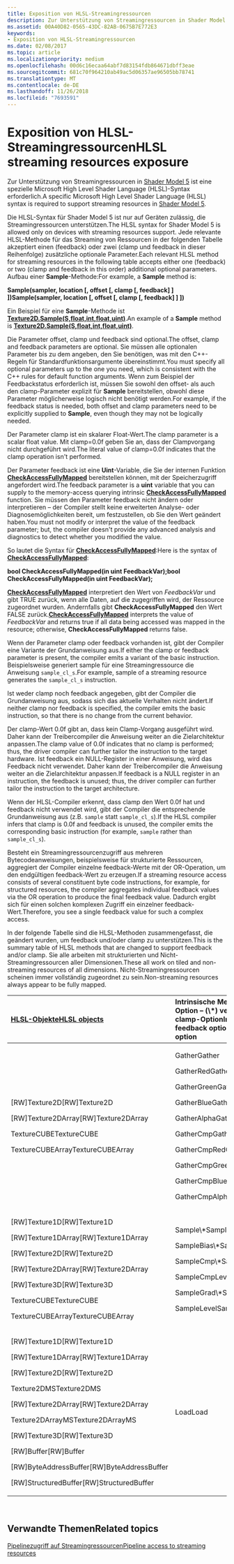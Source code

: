 ```yaml
---
title: Exposition von HLSL-Streamingressourcen
description: Zur Unterstützung von Streamingressourcen in Shader Model 5 ist eine spezielle Microsoft High Level Shader Language (HLSL)-Syntax erforderlich.
ms.assetid: 00A40D82-0565-43DC-82AB-0675B7E772E3
keywords:
- Exposition von HLSL-Streamingressourcen
ms.date: 02/08/2017
ms.topic: article
ms.localizationpriority: medium
ms.openlocfilehash: 00d6c16ecaa64abf7d83154fdb864671dbff3eae
ms.sourcegitcommit: 681c70f964210ab49ac5d06357ae96505bb78741
ms.translationtype: MT
ms.contentlocale: de-DE
ms.lasthandoff: 11/26/2018
ms.locfileid: "7693591"
---
```

# <a name="hlsl-streaming-resources-exposure"></a><span data-ttu-id="877a7-104">Exposition von HLSL-Streamingressourcen</span><span class="sxs-lookup"><span data-stu-id="877a7-104">HLSL streaming resources exposure</span></span>


<span data-ttu-id="877a7-105">Zur Unterstützung von Streamingressourcen in [Shader Model 5](https://msdn.microsoft.com/library/windows/desktop/ff471356) ist eine spezielle Microsoft High Level Shader Language (HLSL)-Syntax erforderlich.</span><span class="sxs-lookup"><span data-stu-id="877a7-105">A specific Microsoft High Level Shader Language (HLSL) syntax is required to support streaming resources in [Shader Model 5](https://msdn.microsoft.com/library/windows/desktop/ff471356).</span></span>

<span data-ttu-id="877a7-106">Die HLSL-Syntax für Shader Model 5 ist nur auf Geräten zulässig, die Streamingressourcen unterstützen.</span><span class="sxs-lookup"><span data-stu-id="877a7-106">The HLSL syntax for Shader Model 5 is allowed only on devices with streaming resources support.</span></span> <span data-ttu-id="877a7-107">Jede relevante HLSL-Methode für das Streaming von Ressourcen in der folgenden Tabelle akzeptiert einen (feedback) oder zwei (clamp und feedback in dieser Reihenfolge) zusätzliche optionale Parameter.</span><span class="sxs-lookup"><span data-stu-id="877a7-107">Each relevant HLSL method for streaming resources in the following table accepts either one (feedback) or two (clamp and feedback in this order) additional optional parameters.</span></span> <span data-ttu-id="877a7-108">Aufbau einer **Sample**-Methode:</span><span class="sxs-lookup"><span data-stu-id="877a7-108">For example, a **Sample** method is:</span></span>

**<span data-ttu-id="877a7-109">Sample(sampler, location \[, offset \[, clamp \[, feedback\] \] \])</span><span class="sxs-lookup"><span data-stu-id="877a7-109">Sample(sampler, location \[, offset \[, clamp \[, feedback\] \] \])</span></span>**

<span data-ttu-id="877a7-110">Ein Beispiel für eine **Sample**-Methode ist [**Texture2D.Sample(S,float,int,float,uint)**](https://msdn.microsoft.com/library/windows/desktop/dn393787).</span><span class="sxs-lookup"><span data-stu-id="877a7-110">An example of a **Sample** method is [**Texture2D.Sample(S,float,int,float,uint)**](https://msdn.microsoft.com/library/windows/desktop/dn393787).</span></span>

<span data-ttu-id="877a7-111">Die Parameter offset, clamp und feedback sind optional.</span><span class="sxs-lookup"><span data-stu-id="877a7-111">The offset, clamp and feedback parameters are optional.</span></span> <span data-ttu-id="877a7-112">Sie müssen alle optionalen Parameter bis zu dem angeben, den Sie benötigen, was mit den C++- Regeln für Standardfunktionsargumente übereinstimmt.</span><span class="sxs-lookup"><span data-stu-id="877a7-112">You must specify all optional parameters up to the one you need, which is consistent with the C++ rules for default function arguments.</span></span> <span data-ttu-id="877a7-113">Wenn zum Beispiel der Feedbackstatus erforderlich ist, müssen Sie sowohl den offset- als auch den clamp-Parameter explizit für **Sample** bereitstellen, obwohl diese Parameter möglicherweise logisch nicht benötigt werden.</span><span class="sxs-lookup"><span data-stu-id="877a7-113">For example, if the feedback status is needed, both offset and clamp parameters need to be explicitly supplied to **Sample**, even though they may not be logically needed.</span></span>

<span data-ttu-id="877a7-114">Der Parameter clamp ist ein skalarer Float-Wert.</span><span class="sxs-lookup"><span data-stu-id="877a7-114">The clamp parameter is a scalar float value.</span></span> <span data-ttu-id="877a7-115">Mit clamp=0.0f geben Sie an, dass der Clampvorgang nicht durchgeführt wird.</span><span class="sxs-lookup"><span data-stu-id="877a7-115">The literal value of clamp=0.0f indicates that the clamp operation isn't performed.</span></span>

<span data-ttu-id="877a7-116">Der Parameter feedback ist eine **Uint**-Variable, die Sie der internen Funktion [**CheckAccessFullyMapped**](https://msdn.microsoft.com/library/windows/desktop/dn292083) bereitstellen können, mit der Speicherzugriff angefordert wird.</span><span class="sxs-lookup"><span data-stu-id="877a7-116">The feedback parameter is a **uint** variable that you can supply to the memory-access querying intrinsic [**CheckAccessFullyMapped**](https://msdn.microsoft.com/library/windows/desktop/dn292083) function.</span></span> <span data-ttu-id="877a7-117">Sie müssen den Parameter feedback nicht ändern oder interpretieren – der Compiler stellt keine erweiterten Analyse- oder Diagnosemöglichkeiten bereit, um festzustellen, ob Sie den Wert geändert haben.</span><span class="sxs-lookup"><span data-stu-id="877a7-117">You must not modify or interpret the value of the feedback parameter; but, the compiler doesn't provide any advanced analysis and diagnostics to detect whether you modified the value.</span></span>

<span data-ttu-id="877a7-118">So lautet die Syntax für [**CheckAccessFullyMapped**](https://msdn.microsoft.com/library/windows/desktop/dn292083):</span><span class="sxs-lookup"><span data-stu-id="877a7-118">Here is the syntax of [**CheckAccessFullyMapped**](https://msdn.microsoft.com/library/windows/desktop/dn292083):</span></span>

**<span data-ttu-id="877a7-119">bool CheckAccessFullyMapped(in uint FeedbackVar);</span><span class="sxs-lookup"><span data-stu-id="877a7-119">bool CheckAccessFullyMapped(in uint FeedbackVar);</span></span>**

<span data-ttu-id="877a7-120">[**CheckAccessFullyMapped**](https://msdn.microsoft.com/library/windows/desktop/dn292083) interpretiert den Wert von *FeedbackVar* und gibt TRUE zurück, wenn alle Daten, auf die zugegriffen wird, der Ressource zugeordnet wurden. Andernfalls gibt **CheckAccessFullyMapped** den Wert FALSE zurück.</span><span class="sxs-lookup"><span data-stu-id="877a7-120">[**CheckAccessFullyMapped**](https://msdn.microsoft.com/library/windows/desktop/dn292083) interprets the value of *FeedbackVar* and returns true if all data being accessed was mapped in the resource; otherwise, **CheckAccessFullyMapped** returns false.</span></span>

<span data-ttu-id="877a7-121">Wenn der Parameter clamp oder feedback vorhanden ist, gibt der Compiler eine Variante der Grundanweisung aus.</span><span class="sxs-lookup"><span data-stu-id="877a7-121">If either the clamp or feedback parameter is present, the compiler emits a variant of the basic instruction.</span></span> <span data-ttu-id="877a7-122">Beispielsweise generiert sample für eine Streamingressource die Anweisung `sample_cl_s`.</span><span class="sxs-lookup"><span data-stu-id="877a7-122">For example, sample of a streaming resource generates the `sample_cl_s` instruction.</span></span>

<span data-ttu-id="877a7-123">Ist weder clamp noch feedback angegeben, gibt der Compiler die Grundanweisung aus, sodass sich das aktuelle Verhalten nicht ändert.</span><span class="sxs-lookup"><span data-stu-id="877a7-123">If neither clamp nor feedback is specified, the compiler emits the basic instruction, so that there is no change from the current behavior.</span></span>

<span data-ttu-id="877a7-124">Der clamp-Wert 0.0f gibt an, dass kein Clamp-Vorgang ausgeführt wird. Daher kann der Treibercompiler die Anweisung weiter an die Zielarchitektur anpassen.</span><span class="sxs-lookup"><span data-stu-id="877a7-124">The clamp value of 0.0f indicates that no clamp is performed; thus, the driver compiler can further tailor the instruction to the target hardware.</span></span> <span data-ttu-id="877a7-125">Ist feedback ein NULL-Register in einer Anweisung, wird das Feedback nicht verwendet. Daher kann der Treibercompiler die Anweisung weiter an die Zielarchitektur anpassen.</span><span class="sxs-lookup"><span data-stu-id="877a7-125">If feedback is a NULL register in an instruction, the feedback is unused; thus, the driver compiler can further tailor the instruction to the target architecture.</span></span>

<span data-ttu-id="877a7-126">Wenn der HLSL-Compiler erkennt, dass clamp den Wert 0.0f hat und feedback nicht verwendet wird, gibt der Compiler die entsprechende Grundanweisung aus (z.B. `sample` statt `sample_cl_s`).</span><span class="sxs-lookup"><span data-stu-id="877a7-126">If the HLSL compiler infers that clamp is 0.0f and feedback is unused, the compiler emits the corresponding basic instruction (for example, `sample` rather than `sample_cl_s`).</span></span>

<span data-ttu-id="877a7-127">Besteht ein Streamingressourcenzugriff aus mehreren Bytecodeanweisungen, beispielsweise für strukturierte Ressourcen, aggregiert der Compiler einzelne feedback-Werte mit der OR-Operation, um den endgültigen feedback-Wert zu erzeugen.</span><span class="sxs-lookup"><span data-stu-id="877a7-127">If a streaming resource access consists of several constituent byte code instructions, for example, for structured resources, the compiler aggregates individual feedback values via the OR operation to produce the final feedback value.</span></span> <span data-ttu-id="877a7-128">Dadurch ergibt sich für einen solchen komplexen Zugriff ein einzelner feedback-Wert.</span><span class="sxs-lookup"><span data-stu-id="877a7-128">Therefore, you see a single feedback value for such a complex access.</span></span>

<span data-ttu-id="877a7-129">In der folgende Tabelle sind die HLSL-Methoden zusammengefasst, die geändert wurden, um feedback und/oder clamp zu unterstützen.</span><span class="sxs-lookup"><span data-stu-id="877a7-129">This is the summary table of HLSL methods that are changed to support feedback and/or clamp.</span></span> <span data-ttu-id="877a7-130">Sie alle arbeiten mit strukturierten und Nicht-Streamingressourcen aller Dimensionen.</span><span class="sxs-lookup"><span data-stu-id="877a7-130">These all work on tiled and non-streaming resources of all dimensions.</span></span> <span data-ttu-id="877a7-131">Nicht-Streamingressourcen scheinen immer vollständig zugeordnet zu sein.</span><span class="sxs-lookup"><span data-stu-id="877a7-131">Non-streaming resources always appear to be fully mapped.</span></span>

<table>
<colgroup>
<col width="50%" />
<col width="50%" />
</colgroup>
<thead>
<tr class="header">
<th align="left"><a href="https://msdn.microsoft.com/library/windows/desktop/ff471359"><span data-ttu-id="877a7-132">HLSL-Objekte</span><span class="sxs-lookup"><span data-stu-id="877a7-132">HLSL objects</span></span></a> </th>
<th align="left"><span data-ttu-id="877a7-133">Intrinsische Methoden mit feedback-Option – (\*) verfügt auch über die clamp-Option</span><span class="sxs-lookup"><span data-stu-id="877a7-133">Intrinsic methods with feedback option (\*) - also has clamp option</span></span></th>
</tr>
</thead>
<tbody>
<tr class="odd">
<td align="left"><p><span data-ttu-id="877a7-134">[RW]Texture2D</span><span class="sxs-lookup"><span data-stu-id="877a7-134">[RW]Texture2D</span></span></p>
<p><span data-ttu-id="877a7-135">[RW]Texture2DArray</span><span class="sxs-lookup"><span data-stu-id="877a7-135">[RW]Texture2DArray</span></span></p>
<p><span data-ttu-id="877a7-136">TextureCUBE</span><span class="sxs-lookup"><span data-stu-id="877a7-136">TextureCUBE</span></span></p>
<p><span data-ttu-id="877a7-137">TextureCUBEArray</span><span class="sxs-lookup"><span data-stu-id="877a7-137">TextureCUBEArray</span></span></p></td>
<td align="left"><p><span data-ttu-id="877a7-138">Gather</span><span class="sxs-lookup"><span data-stu-id="877a7-138">Gather</span></span></p>
<p><span data-ttu-id="877a7-139">GatherRed</span><span class="sxs-lookup"><span data-stu-id="877a7-139">GatherRed</span></span></p>
<p><span data-ttu-id="877a7-140">GatherGreen</span><span class="sxs-lookup"><span data-stu-id="877a7-140">GatherGreen</span></span></p>
<p><span data-ttu-id="877a7-141">GatherBlue</span><span class="sxs-lookup"><span data-stu-id="877a7-141">GatherBlue</span></span></p>
<p><span data-ttu-id="877a7-142">GatherAlpha</span><span class="sxs-lookup"><span data-stu-id="877a7-142">GatherAlpha</span></span></p>
<p><span data-ttu-id="877a7-143">GatherCmp</span><span class="sxs-lookup"><span data-stu-id="877a7-143">GatherCmp</span></span></p>
<p><span data-ttu-id="877a7-144">GatherCmpRed</span><span class="sxs-lookup"><span data-stu-id="877a7-144">GatherCmpRed</span></span></p>
<p><span data-ttu-id="877a7-145">GatherCmpGreen</span><span class="sxs-lookup"><span data-stu-id="877a7-145">GatherCmpGreen</span></span></p>
<p><span data-ttu-id="877a7-146">GatherCmpBlue</span><span class="sxs-lookup"><span data-stu-id="877a7-146">GatherCmpBlue</span></span></p>
<p><span data-ttu-id="877a7-147">GatherCmpAlpha</span><span class="sxs-lookup"><span data-stu-id="877a7-147">GatherCmpAlpha</span></span></p></td>
</tr>
<tr class="even">
<td align="left"><p><span data-ttu-id="877a7-148">[RW]Texture1D</span><span class="sxs-lookup"><span data-stu-id="877a7-148">[RW]Texture1D</span></span></p>
<p><span data-ttu-id="877a7-149">[RW]Texture1DArray</span><span class="sxs-lookup"><span data-stu-id="877a7-149">[RW]Texture1DArray</span></span></p>
<p><span data-ttu-id="877a7-150">[RW]Texture2D</span><span class="sxs-lookup"><span data-stu-id="877a7-150">[RW]Texture2D</span></span></p>
<p><span data-ttu-id="877a7-151">[RW]Texture2DArray</span><span class="sxs-lookup"><span data-stu-id="877a7-151">[RW]Texture2DArray</span></span></p>
<p><span data-ttu-id="877a7-152">[RW]Texture3D</span><span class="sxs-lookup"><span data-stu-id="877a7-152">[RW]Texture3D</span></span></p>
<p><span data-ttu-id="877a7-153">TextureCUBE</span><span class="sxs-lookup"><span data-stu-id="877a7-153">TextureCUBE</span></span></p>
<p><span data-ttu-id="877a7-154">TextureCUBEArray</span><span class="sxs-lookup"><span data-stu-id="877a7-154">TextureCUBEArray</span></span></p></td>
<td align="left"><p><span data-ttu-id="877a7-155">Sample\*</span><span class="sxs-lookup"><span data-stu-id="877a7-155">Sample\*</span></span></p>
<p><span data-ttu-id="877a7-156">SampleBias\*</span><span class="sxs-lookup"><span data-stu-id="877a7-156">SampleBias\*</span></span></p>
<p><span data-ttu-id="877a7-157">SampleCmp\*</span><span class="sxs-lookup"><span data-stu-id="877a7-157">SampleCmp\*</span></span></p>
<p><span data-ttu-id="877a7-158">SampleCmpLevelZero</span><span class="sxs-lookup"><span data-stu-id="877a7-158">SampleCmpLevelZero</span></span></p>
<p><span data-ttu-id="877a7-159">SampleGrad\*</span><span class="sxs-lookup"><span data-stu-id="877a7-159">SampleGrad\*</span></span></p>
<p><span data-ttu-id="877a7-160">SampleLevel</span><span class="sxs-lookup"><span data-stu-id="877a7-160">SampleLevel</span></span></p></td>
</tr>
<tr class="odd">
<td align="left"><p><span data-ttu-id="877a7-161">[RW]Texture1D</span><span class="sxs-lookup"><span data-stu-id="877a7-161">[RW]Texture1D</span></span></p>
<p><span data-ttu-id="877a7-162">[RW]Texture1DArray</span><span class="sxs-lookup"><span data-stu-id="877a7-162">[RW]Texture1DArray</span></span></p>
<p><span data-ttu-id="877a7-163">[RW]Texture2D</span><span class="sxs-lookup"><span data-stu-id="877a7-163">[RW]Texture2D</span></span></p>
<p><span data-ttu-id="877a7-164">Texture2DMS</span><span class="sxs-lookup"><span data-stu-id="877a7-164">Texture2DMS</span></span></p>
<p><span data-ttu-id="877a7-165">[RW]Texture2DArray</span><span class="sxs-lookup"><span data-stu-id="877a7-165">[RW]Texture2DArray</span></span></p>
<p><span data-ttu-id="877a7-166">Texture2DArrayMS</span><span class="sxs-lookup"><span data-stu-id="877a7-166">Texture2DArrayMS</span></span></p>
<p><span data-ttu-id="877a7-167">[RW]Texture3D</span><span class="sxs-lookup"><span data-stu-id="877a7-167">[RW]Texture3D</span></span></p>
<p><span data-ttu-id="877a7-168">[RW]Buffer</span><span class="sxs-lookup"><span data-stu-id="877a7-168">[RW]Buffer</span></span></p>
<p><span data-ttu-id="877a7-169">[RW]ByteAddressBuffer</span><span class="sxs-lookup"><span data-stu-id="877a7-169">[RW]ByteAddressBuffer</span></span></p>
<p><span data-ttu-id="877a7-170">[RW]StructuredBuffer</span><span class="sxs-lookup"><span data-stu-id="877a7-170">[RW]StructuredBuffer</span></span></p></td>
<td align="left"><span data-ttu-id="877a7-171">Load</span><span class="sxs-lookup"><span data-stu-id="877a7-171">Load</span></span></td>
</tr>
</tbody>
</table>

 

## <a name="span-idrelated-topicsspanrelated-topics"></a><span data-ttu-id="877a7-172"><span id="related-topics"></span>Verwandte Themen</span><span class="sxs-lookup"><span data-stu-id="877a7-172"><span id="related-topics"></span>Related topics</span></span>


[<span data-ttu-id="877a7-173">Pipelinezugriff auf Streamingressourcen</span><span class="sxs-lookup"><span data-stu-id="877a7-173">Pipeline access to streaming resources</span></span>](pipeline-access-to-streaming-resources.md)

 

 




